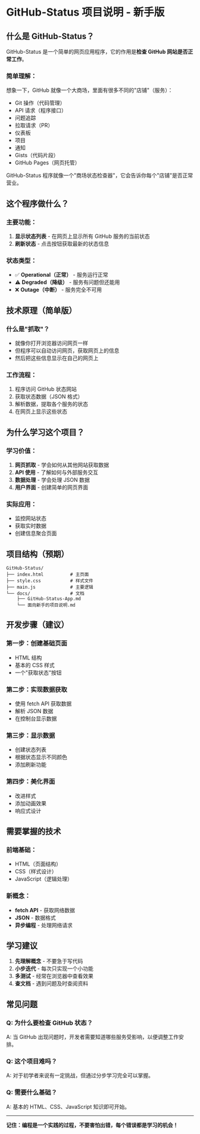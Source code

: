# GitHub-Status 项目说明 - 新手版

## 什么是 GitHub-Status？

GitHub-Status 是一个简单的网页应用程序，它的作用是**检查 GitHub 网站是否正常工作**。

### 简单理解：
想象一下，GitHub 就像一个大商场，里面有很多不同的"店铺"（服务）：
- Git 操作（代码管理）
- API 请求（程序接口）
- 问题追踪
- 拉取请求（PR）
- 仪表板
- 项目
- 通知
- Gists（代码片段）
- GitHub Pages（网页托管）

GitHub-Status 程序就像一个"商场状态检查器"，它会告诉你每个"店铺"是否正常营业。

## 这个程序做什么？

### 主要功能：
1. **显示状态列表** - 在网页上显示所有 GitHub 服务的当前状态
2. **刷新状态** - 点击按钮获取最新的状态信息

### 状态类型：
- ✅ **Operational（正常）** - 服务运行正常
- ⚠️ **Degraded（降级）** - 服务有问题但还能用
- ❌ **Outage（中断）** - 服务完全不可用

## 技术原理（简单版）

### 什么是"抓取"？
- 就像你打开浏览器访问网页一样
- 但程序可以自动访问网页，获取网页上的信息
- 然后把这些信息显示在自己的网页上

### 工作流程：
1. 程序访问 GitHub 状态网站
2. 获取状态数据（JSON 格式）
3. 解析数据，提取各个服务的状态
4. 在网页上显示这些状态

## 为什么学习这个项目？

### 学习价值：
1. **网页抓取** - 学会如何从其他网站获取数据
2. **API 使用** - 了解如何与外部服务交互
3. **数据处理** - 学会处理 JSON 数据
4. **用户界面** - 创建简单的网页界面

### 实际应用：
- 监控网站状态
- 获取实时数据
- 创建信息聚合页面

## 项目结构（预期）

```
GitHub-Status/
├── index.html          # 主页面
├── style.css           # 样式文件
├── main.js             # 主要逻辑
└── docs/               # 文档
    ├── GitHub-Status-App.md
    └── 面向新手的项目说明.md
```

## 开发步骤（建议）

### 第一步：创建基础页面
- HTML 结构
- 基本的 CSS 样式
- 一个"获取状态"按钮

### 第二步：实现数据获取
- 使用 fetch API 获取数据
- 解析 JSON 数据
- 在控制台显示数据

### 第三步：显示数据
- 创建状态列表
- 根据状态显示不同颜色
- 添加刷新功能

### 第四步：美化界面
- 改进样式
- 添加动画效果
- 响应式设计

## 需要掌握的技术

### 前端基础：
- HTML（页面结构）
- CSS（样式设计）
- JavaScript（逻辑处理）

### 新概念：
- **fetch API** - 获取网络数据
- **JSON** - 数据格式
- **异步编程** - 处理网络请求

## 学习建议

1. **先理解概念** - 不要急于写代码
2. **小步迭代** - 每次只实现一个小功能
3. **多测试** - 经常在浏览器中查看效果
4. **查文档** - 遇到问题及时查阅资料

## 常见问题

### Q: 为什么要检查 GitHub 状态？
A: 当 GitHub 出现问题时，开发者需要知道哪些服务受影响，以便调整工作安排。

### Q: 这个项目难吗？
A: 对于初学者来说有一定挑战，但通过分步学习完全可以掌握。

### Q: 需要什么基础？
A: 基本的 HTML、CSS、JavaScript 知识即可开始。

---

**记住：编程是一个实践的过程，不要害怕出错，每个错误都是学习的机会！**

